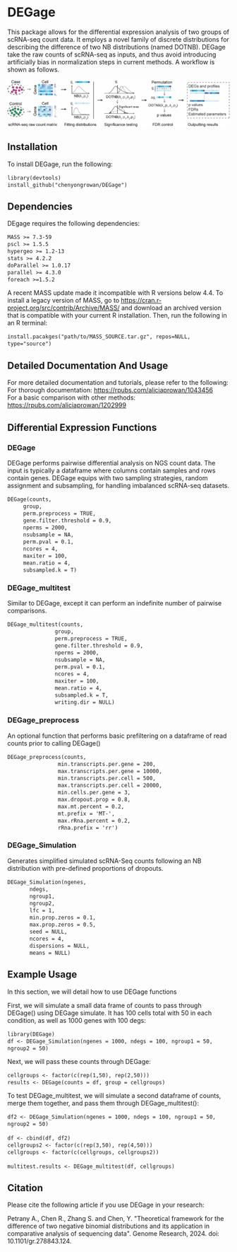 # DEGage
This package allows for the differential expression analysis of two groups of scRNA-seq count data. It employs a novel family of discrete distributions for describing the difference of two NB distributions (named DOTNB). DEGage take the raw counts of scRNA-seq as inputs, and thus avoid introducing artificially bias in normalization steps in current methods. A workflow is shown as follows.

![DEGage Workflow](/Fig1_DEGage_Workflow.png)

## Installation
To install DEGage, run the following:
```
library(devtools)
install_github("chenyongrowan/DEGage")
```
## Dependencies
DEgage requires the following dependencies:
```
MASS >= 7.3-59
pscl >= 1.5.5
hypergeo >= 1.2-13
stats >= 4.2.2
doParallel >= 1.0.17
parallel >= 4.3.0
foreach >=1.5.2
```
A recent MASS update made it incompatible with R versions below 4.4. To install a legacy version of MASS, go to https://cran.r-project.org/src/contrib/Archive/MASS/ and download an archived version that is compatible with your current R installation. Then, run the following in an R terminal: 
```
install.pacakges("path/to/MASS_SOURCE.tar.gz", repos=NULL, type="source")
```
## Detailed Documentation And Usage
For more detailed documentation and tutorials, please refer to the following:    
For thorough documentation: https://rpubs.com/aliciaprowan/1043456  
For a basic comparison with other methods: https://rpubs.com/aliciaprowan/1202999  

## Differential Expression Functions
### DEGage
DEGage performs pairwise differential analysis on NGS count data. The input is typically a dataframe where columns contain samples and rows contain genes. DEGage equips with two sampling strategies, random assignment and subsampling, for handling imbalanced scRNA-seq datasets.
```
DEGage(counts,
     group,
     perm.preprocess = TRUE,
     gene.filter.threshold = 0.9,
     nperms = 2000,
     nsubsample = NA,
     perm.pval = 0.1,
     ncores = 4,
     maxiter = 100,
     mean.ratio = 4,
     subsampled.k = T)
```

### DEGage_multitest
Similar to DEGage, except it can perform an indefinite number of pairwise comparisons. 
```
DEGage_multitest(counts,
               group,
               perm.preprocess = TRUE,
               gene.filter.threshold = 0.9,
               nperms = 2000,
               nsubsample = NA,
               perm.pval = 0.1,
               ncores = 4,
               maxiter = 100,
               mean.ratio = 4,
               subsampled.k = T,
               writing.dir = NULL)
```

### DEGage_preprocess
An optional function that performs basic prefiltering on a dataframe of read counts prior to calling DEGage()
```
DEGage_preprocess(counts,
                min.transcripts.per.gene = 200,
                max.transcripts.per.gene = 10000,
                min.transcripts.per.cell = 500,
                max.transcripts.per.cell = 20000,
                min.cells.per.gene = 3,
                max.dropout.prop = 0.8,
                max.mt.percent = 0.2,
                mt.prefix = 'MT-',
                max.rRna.percent = 0.2,
                rRna.prefix = 'rr')
```


### DEGage_Simulation
Generates simplified simulated scRNA-Seq counts following an NB distribution with pre-defined proportions of dropouts.   
```
DEGage_Simulation(ngenes,
       ndegs,
       ngroup1,
       ngroup2,
       lfc = 1,
       min.prop.zeros = 0.1,
       max.prop.zeros = 0.5,
       seed = NULL,
       ncores = 4,
       dispersions = NULL,
       means = NULL)
```

## Example Usage
In this section, we will detail how to use DEGage functions

First, we will simulate a small data frame of counts to pass through DEGage() using DEGage simulate. It has 100 cells total with 50 in each condition, as well as 1000 genes with 100 degs: 
```
library(DEGage)
df <- DEGage_Simulation(ngenes = 1000, ndegs = 100, ngroup1 = 50, ngroup2 = 50)
```

Next, we will pass these counts through DEGage:
```
cellgroups <- factor(c(rep(1,50), rep(2,50)))
results <- DEGage(counts = df, group = cellgroups)
```

To test DEGage_multitest, we will simulate a second dataframe of counts, merge them together, and pass them through DEGage_multitest(): 
```
df2 <- DEGage_Simulation(ngenes = 1000, ndegs = 100, ngroup1 = 50, ngroup2 = 50)

df <- cbind(df, df2)
cellgroups2 <- factor(c(rep(3,50), rep(4,50)))
cellgroups <- factor(c(cellgroups, cellgroups2))

multitest.results <- DEGage_multitest(df, cellgroups)
```
## Citation
Please cite the following article if you use DEGage in your research:

Petrany A., Chen R., Zhang S. and Chen, Y. "Theoretical framework for the difference of two negative binomial distributions and its application in comparative analysis of sequencing data". Genome Research, 2024. doi: 10.1101/gr.278843.124.
